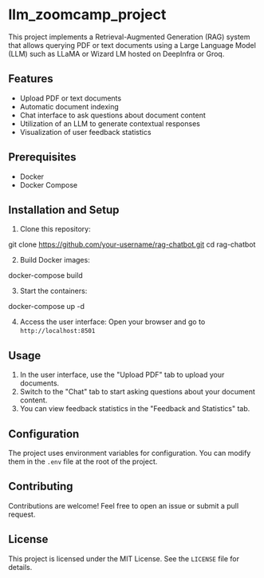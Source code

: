 # llm_zoomcamp_project

This project implements a Retrieval-Augmented Generation (RAG) system that allows querying PDF or text documents using a Large Language Model (LLM) such as LLaMA or Wizard LM hosted on DeepInfra or Groq.

## Features

- Upload PDF or text documents
- Automatic document indexing
- Chat interface to ask questions about document content
- Utilization of an LLM to generate contextual responses
- Visualization of user feedback statistics

## Prerequisites

- Docker
- Docker Compose

## Installation and Setup

1. Clone this repository:

git clone https://github.com/your-username/rag-chatbot.git
cd rag-chatbot

2. Build Docker images:

docker-compose build

3. Start the containers:

docker-compose up -d

4. Access the user interface:
Open your browser and go to `http://localhost:8501`

## Usage

1. In the user interface, use the "Upload PDF" tab to upload your documents.
2. Switch to the "Chat" tab to start asking questions about your document content.
3. You can view feedback statistics in the "Feedback and Statistics" tab.

## Configuration

The project uses environment variables for configuration. You can modify them in the `.env` file at the root of the project.

## Contributing

Contributions are welcome! Feel free to open an issue or submit a pull request.

## License

This project is licensed under the MIT License. See the `LICENSE` file for details.
